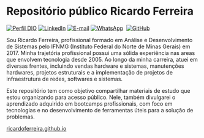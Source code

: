 # Repositório público Ricardo Ferreira

[![Perfil DIO](https://img.shields.io/badge/-Meu%20Perfil%20na%20DIO-0077B5?style=for-the-badge&logo=gitbook&logoColor=white)](https://www.dio.me/users/ricardoferreirasilva_ads)
[![LinkedIn](https://img.shields.io/badge/linkedin-%230077B5.svg?style=for-the-badge&logo=linkedin&logoColor=white)](https://www.linkedin.com/in/ricardo-ferreira-9691704a)
[![E-mail](https://img.shields.io/badge/-Email-0077B5?style=for-the-badge&logo=microsoft-outlook&logoColor=white)](ricardoferreirasilva.ads@gmail.com)
[![WhatsApp](https://img.shields.io/badge/WhatsApp-0077B5?style=for-the-badge&logo=whatsapp&logoColor=white)](https://wa.me/+5533988227205)  
[![GitHub](https://img.shields.io/badge/GitHub-0077B5?style=for-the-badge&logo=github&logoColor=white)](https://github.com/ricardoferreira-ads)
<br />

Sou Ricardo Ferreira, profissional formado em Análise e Desenvolvimento de Sistemas pelo IFNMG (Instituto Federal do Norte de Minas Gerais) em 2017. Minha trajetória profissional possui uma sólida experiência nas areas que envolvem tecnologia desde 2005. Ao longo da minha carreira, atuei em diversas frentes, incluindo vendas hardware e sistemas, manutenções hardwares, projetos estruturais e a implementação de projetos de infraestrutura de redes, softwares e sistemas.

Este repositório tem como objetivo compartilhar materiais de estudo que estou organizando para acesso público. Nele, também divulgarei o aprendizado adquirido em bootcamps profissionais, com foco em tecnologias e no desenvolvimento de ferramentas úteis para a solução de problemas.

<a href="https://github.com/ricardoferreira-ads">ricardoferreira.github.io</a>
